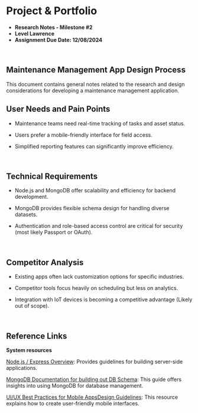 # Project & Portfolio

- **Research Notes - Milestone #2**
- **Level Lawrence**
- **Assignment Due Date: 12/08/2024**

<br>

## Maintenance Management App Design Process

This document contains general notes related to the research and design considerations for developing a maintenance management application.
<br>

## User Needs and Pain Points

- Maintenance teams need real-time tracking of tasks and asset status.

- Users prefer a mobile-friendly interface for field access.

- Simplified reporting features can significantly improve efficiency.

<br>

## Technical Requirements

- Node.js and MongoDB offer scalability and efficiency for backend development.

- MongoDB provides flexible schema design for handling diverse datasets.

- Authentication and role-based access control are critical for security (most likely Passport or OAuth).

<br>

## Competitor Analysis

- Existing apps often lack customization options for specific industries.

- Competitor tools focus heavily on scheduling but less on analytics.

- Integration with IoT devices is becoming a competitive advantage (Likely out of scope).

<br>

## Reference Links

**System resources**

[Node.js / Express Overview](https://expressjs.com/en/starter/hello-world.html): Provides guidelines for building server-side applications.

[MongoDB Documentation for building out DB Schema](https://www.mongodb.com/docs/manual/data-modeling/schema-design-process/): This guide offers insights into using MongoDB for database management.

[UI/UX Best Practices for Mobile AppsDesign Guidelines](https://www.uxpin.com/studio/blog/guide-design-consistency-best-practices-ui-ux-designers/): This resource explains how to create user-friendly mobile interfaces.
